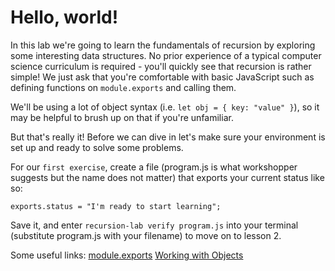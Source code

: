 # Hello, world!

In this lab we're going to learn the fundamentals of recursion by exploring some interesting data structures. No prior experience of a typical computer science curriculum is required - you'll quickly see that recursion is rather simple! We just ask that you're comfortable with basic JavaScript such as defining functions on `module.exports` and calling them.

We'll be using a lot of object syntax (i.e. `let obj = { key: "value" }`), so it may be helpful to brush up on that if you're unfamiliar.

But that's really it! Before we can dive in let's make sure your environment is set up and ready to solve some problems.

For our `first exercise`, create a file (program.js is what workshopper suggests but the name does not matter) that exports your current status like so:

```
exports.status = "I'm ready to start learning";
```

Save it, and enter `recursion-lab verify program.js` into your terminal (substitute program.js with your filename) to move on to lesson 2.

Some useful links:
[module.exports](https://nodejs.org/api/modules.html#modules_modules_commonjs_modules)
[Working with Objects](https://developer.mozilla.org/en-US/docs/Web/JavaScript/Guide/Working_with_Objects)
